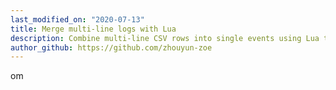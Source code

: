 ```yaml
---
last_modified_on: "2020-07-13"
title: Merge multi-line logs with Lua
description: Combine multi-line CSV rows into single events using Lua transform
author_github: https://github.com/zhouyun-zoe
---
```


om